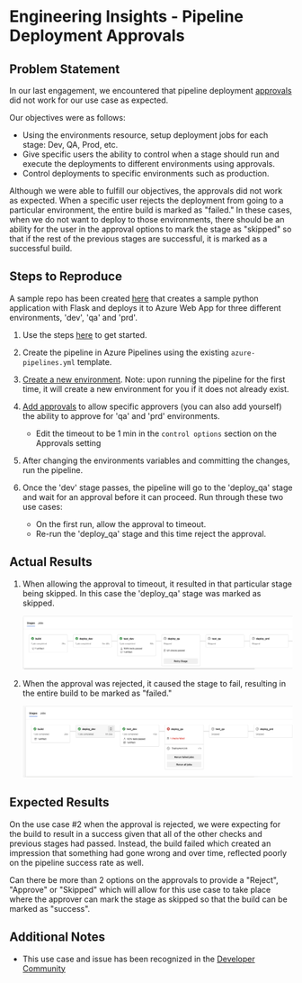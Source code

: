# Engineering Insights - Pipeline Deployment Approvals

## Problem Statement

In our last engagement, we encountered that pipeline deployment [approvals](https://docs.microsoft.com/en-us/azure/devops/pipelines/process/approvals?view=azure-devops&tabs=check-pass) did not work for our use case as expected.

Our objectives were as follows:

- Using the environments resource, setup deployment jobs for each stage: Dev, QA, Prod, etc.
- Give specific users the ability to control when a stage should run and execute the deployments to different environments using approvals.
- Control deployments to specific environments such as production.

Although we were able to fulfill our objectives, the approvals did not work as expected. When a specific user rejects the deployment from going to a particular environment, the entire build is marked as "failed." In these cases, when we do not want to deploy to those environments, there should be an ability for the user in the approval options to mark the stage as "skipped" so that if the rest of the previous stages are successful, it is marked as a successful build.

## Steps to Reproduce

A sample repo has been created [here](https://github.com/Azure-Samples/azure-pipelines-variable-templates) that creates a sample python application with Flask and deploys it to Azure Web App for three different environments, 'dev', 'qa' and 'prd'.

1. Use the steps [here](https://github.com/Azure-Samples/azure-pipelines-variable-templates#running-the-sample) to get started.

2. Create the pipeline in Azure Pipelines using the existing `azure-pipelines.yml` template.

3. [Create a new environment](https://docs.microsoft.com/en-us/azure/devops/pipelines/process/environments?view=azure-devops#create-an-environment). Note: upon running the pipeline for the first time, it will create a new environment for you if it does not already exist.

4. [Add approvals](https://docs.microsoft.com/en-us/azure/devops/pipelines/process/approvals?view=azure-devops&tabs=check-pass#approvals) to allow specific approvers (you can also add yourself) the ability to approve for 'qa' and 'prd' environments.

    - Edit the timeout to be 1 min in the `control options` section on the Approvals setting

5. After changing the environments variables and committing the changes, run the pipeline.

6. Once the 'dev' stage passes, the pipeline will go to the 'deploy_qa' stage and wait for an approval before it can proceed. Run through these two use cases:

    - On the first run, allow the approval to timeout.
    - Re-run the 'deploy_qa' stage and this time reject the approval.

## Actual Results

1. When allowing the approval to timeout, it resulted in that particular stage being skipped. In this case the 'deploy_qa' stage was marked as skipped.

    ![approval timeout](assets/approval_timeout.png)

2. When the approval was rejected, it caused the stage to fail, resulting in the entire build to be marked as "failed."

    ![approval reject](assets/approval_reject.png)

## Expected Results

On the use case #2 when the approval is rejected, we were expecting for the build to result in a success given that all of the other checks and previous stages had passed. Instead, the build failed which created an impression that something had gone wrong and over time, reflected poorly on the pipeline success rate as well.

Can there be more than 2 options on the approvals to provide a "Reject", "Approve" or "Skipped" which will allow for this use case to take place where the approver can mark the stage as skipped so that the build can be marked as "success".

## Additional Notes

- This use case and issue has been recognized in the [Developer Community](https://developercommunity.visualstudio.com/t/yaml-pipeline-approvals-rejection-fails-build/855198)

